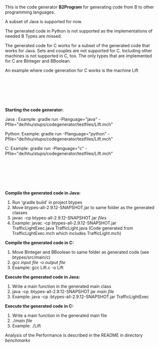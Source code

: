 This is the code generator **B2Program** for generating code from B to other programming languages.

A subset of Java is supported for now.

The generated code in Python is not supported as the implementations of needed B Types are missed.

The generated code for C works for a subset of the generated code that works for Java. Sets and couples are not supported for C. 
Including other machines is not supported in C, too. 
The only types that are implemented for C are BInteger and BBoolean.

An example where code generation for C works is the machine Lift



<br>
<br>
<br>
<br>
<br>



**Starting the code generator:**

Java : Example: gradle run -Planguage="java" -Pfile="de/hhu/stups/codegenerator/testfiles/Lift.mch"

Python: Example: gradle run -Planguage="python" -Pfile="de/hhu/stups/codegenerator/testfiles/Lift.mch"

C: Example: gradle run -Planguage="c" -Pfile="de/hhu/stups/codegenerator/testfiles/Lift.mch"


<br>
<br>
<br>
<br>
<br>



**Compile the generated code in Java:**

1. Run 'gradle build' in project btypes
2. Move btypes-all-2.9.12-SNAPSHOT.jar to same folder as the generated classes
3. javac -cp btypes-all-2.9.12-SNAPSHOT.jar *files*
4. Example: javac -cp btypes-all-2.9.12-SNAPSHOT.jar TrafficLightExec.java TrafficLight.java (Code generated from TrafficLightExec.mch which includes TrafficLight.mch)

**Compile the generated code in C:**

1. Move BInteger and BBoolean to same folder as generated code (see btypes/src/main/c)
2. gcc *input file* -o *output file*
3. Example: gcc Lift.c -o Lift


**Execute the generated code in Java:** 
1. Write a main function in the generated main class
2. java -cp :btypes-all-2.9.12-SNAPSHOT.jar *main file*
3. Example: java -cp :btypes-all-2.9.12-SNAPSHOT.jar TrafficLightExec



**Execute the generated code in C:** 
1. Write a main function in the generated main file
2. ./*main file*
3. Example: ./Lift


Analysis of the Performance is described in the README in directory *benchmarks*



